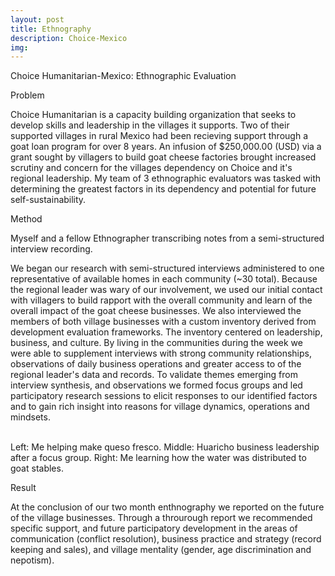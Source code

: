 ```yaml
---
layout: post
title: Ethnography
description: Choice-Mexico
img: 
---
```


<div class="img_row">
	<img class="col three" src="{{ site.baseurl }}/img/focusgroup.JPG" alt="" title="Focus Groups/FAMA"/>
</div>
<div class="col three caption">
	Choice Humanitarian-Mexico: Ethnographic Evaluation 
</div>


Problem

Choice Humanitarian is a capacity building organization that seeks to develop skills and leadership in the villages it supports. Two of their supported villages in rural Mexico had been recieving support through a goat loan program for over 8 years. An infusion of $250,000.00 (USD) via a grant sought by villagers to build goat cheese factories brought increased scrutiny and concern for the villages dependency on Choice and it's regional leadership. My team of 3 ethnographic evaluators was tasked with determining the greatest factors in its dependency and potential for future self-sustainability. 


Method
<div class="img_row">
	<img class="col three" src="{{ site.baseurl }}/img/12.JPG" alt="" title="transcribing interviews"/>
</div>
<div class="col three caption">
	Myself and a fellow Ethnographer transcribing notes from a semi-structured interview recording. 
</div>

We began our research with semi-structured interviews administered to one representative of available homes in each community (~30 total). Because the regional leader was wary of our involvement, we used our initial contact with villagers to build rapport with the overall community and learn of the overall impact of the goat cheese businesses. We also interviewed the members of both village businesses with a custom inventory derived from development evaluation frameworks. The inventory centered on leadership, business, and culture. By living in the communities during the week we were able to supplement interviews with strong community relationships, observations of daily business operations and greater access to  of the regional leader's data and records.
To validate themes emerging from interview synthesis, and observations we formed focus groups and led participatory research sessions to elicit responses to our identified factors and to gain rich insight into reasons for village dynamics, operations and mindsets.


<div class="img_row">
	<img class="col one" src="{{ site.baseurl }}/img/cheese.JPG" alt="" title="example image"/>
	<img class="col one" src="{{ site.baseurl }}/img/huarichogroup.JPG" alt="" title="example image"/>
	<img class="col one" src="{{ site.baseurl }}/img/donkey.png" alt="" title="example image"/>
</div>
<div class="col three caption">
	Left: Me helping make queso fresco. Middle: Huaricho business leadership after a focus group. Right: Me learning how the water was distributed to goat stables.
</div>

Result

At the conclusion of our two month enthnography we reported on the future of the village businesses. Through a throurough report we recommended specific support, and future participatory development in the areas of communication (conflict resolution), business practice and strategy (record keeping and sales), and village mentality (gender, age discrimination and nepotism). 

